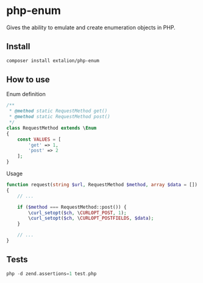 # php-enum
Gives the ability to emulate and create enumeration objects in PHP.

## Install

```bash
composer install extalion/php-enum
```

## How to use

Enum definition

```php
/**
 * @method static RequestMethod get()
 * @method static RequestMethod post()
 */
class RequestMethod extends \Enum
{
    const VALUES = [
        'get' => 1,
        'post' => 2
    ];
}
```

Usage

```php
function request(string $url, RequestMethod $method, array $data = [])
{
    // ...

    if ($method === RequestMethod::post()) {
        \curl_setopt($ch, \CURLOPT_POST, 1);
        \curl_setopt($ch, \CURLOPT_POSTFIELDS, $data);
    }

    // ...
}
```

## Tests

```php
php -d zend.assertions=1 test.php
```
